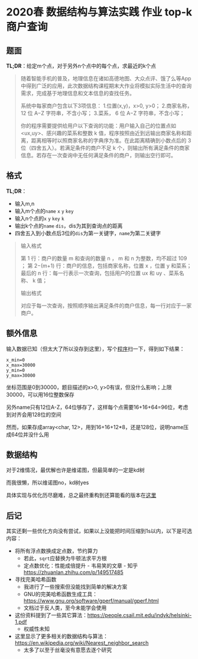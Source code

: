 # 2020春 数据结构与算法实践 作业 top-k商户查询

## 题面

**TL;DR**：给定m个点，对于另外n个点中的每个点，求最近的k个点

> 随着智能手机的普及，地理信息在诸如高德地图、大众点评、饿了么等App中得到广泛的应用，此次数据结构课程期末大作业将模拟实际生活中的查询需求，完成基于地理信息和文本信息的查找任务。
>
> 系统中每家商户包含以下3项信息：
> 1.位置(x,y)，x>0, y>0；
> 2.商家名称， 12 位 A−Z 字符串，不含小写；
> 3.菜系， 6 位 A−Z 字符串，不含小写；
>
> 你的程序需要提供给用户以下查询的功能：用户输入自己的位置点如 <ux,uy>、感兴趣的菜系和整数 k 值，程序按照由近到远输出商家名称和距离，距离相等时以照商家名称的字典序为准。在此距离精确到小数点后的 3 位（四舍五入）。若满足条件的商户不足 k 个，则输出所有满足条件的商家信息。若存在一次查询中无任何满足条件的商户，则输出空行即可。

## 格式

**TL;DR**：

* 输入m,n
* 输入m个点的`name` `x` `y` `key`
* 输入n个点的`x` `y` `key` `k`
* 输出k个点的`name` `dis`，dis为其到查询点的距离
* 四舍五入到小数点后3位的`dis`为第一关键字，`name`为第二关键字

> 输入格式
>
> 第 1 行：商户的数量 m 和查询的数量 n ， m 和 n 为整数，均不超过 109 ；
> 第 2−(m+1) 行：商户的信息，包括商家名称，位置 x ，位置 y 和菜系；
> 最后的 n 行：每一行表示一次查询，包括用户的位置 ux 和 uy 、菜系名称、 k 值；
>
> 输出格式
>
> 对应于每一次查询，按照顺序输出满足条件的商户信息，每一行对应于一家商户。

## 额外信息

输入数据已知（但太大了所以没存到这里），写个[程序](./test.py)扫一下，得到如下结果：

```
x_min=0
x_max=30000
y_min=0
y_max=30000
```

坐标范围是0到30000，题目描述的x>0, y>0有误，但没什么影响；上限30000，可以用16位整数保存

另外name只有12位A-Z，64位够存了，这样每个点需要16+16+64=96位，考虑到对齐会用128位的空间

然而，如果存成array<char, 12>，用到16+16+12*8，还是128位，说明name压成64位并没什么用

## 数据结构

对于2维情况，最优解也许是维诺图，但最简单的一定是kd树

而我很懒，所以维诺图no，kd树yes

具体实现与优化历尽磨难，总之最终重构到还算能看的版本在[这里](#EOJ_contest289_problemB.cpp)

## 后记
其实还剩一些优化方向没有尝试，如果以上没能把时间压缩到1s以内，以下是可选内容：

* 将所有浮点数换成定点数，节约算力
  * 若此，`sqrt`应替换为牛顿法求平方根
  * 定点数优化：性能成倍提升 - 韦易笑的文章 - 知乎 https://zhuanlan.zhihu.com/p/149517485
* 寻找完美哈希函数
  * 我进行了一些搜索但没能找到简单的解决方案
  * GNU的完美哈希函数生成工具：https://www.gnu.org/software/gperf/manual/gperf.html
  * 文档过于反人类，至今未能学会使用
* 这份资料提到了一些其它算法：https://people.csail.mit.edu/indyk/helsinki-1.pdf
  * 权威性未知
* 这里显示了更多相关的数据结构与算法：https://en.wikipedia.org/wiki/Nearest_neighbor_search
  * 太多了以至于丝毫没有意愿去逐个研究
